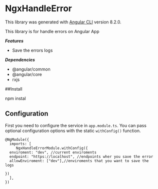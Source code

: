 # NgxHandleError

This library was generated with [Angular CLI](https://github.com/angular/angular-cli) version 8.2.0.

This library is for handle errors on Angular App

**_Features_**

- Save the errors logs

**_Dependencies_**

- @angular/common
- @angular/core
- rxjs

##Install

npm instal

## Configuration

First you need to configure the service in `app.module.ts`. You can pass optional configuration options with the static `withConfig()` function.

    @NgModule({
      imports: [
         NgxHandleErrorModule.withConfig({
      enviroment: "dev", //current enviroments
      endpoint: "https://localhost", //endpoints wher you save the error
      allowEnviroment: ["dev"],//enviroments that you want to save the logs

    })
      ],
    })

<!--
## Usage

## Output -->
